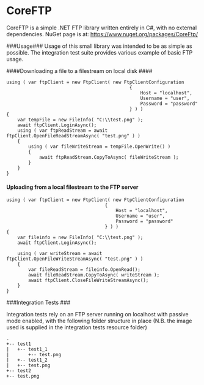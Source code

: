 # CoreFTP
CoreFTP is a simple .NET FTP library written entirely in C#, with no external dependencies.
NuGet page is at: https://www.nuget.org/packages/CoreFtp/

###Usage###
Usage of this small library was intended to be as simple as possible. The integration test suite provides various example of basic FTP usage.

####Downloading a file to a filestream on local disk ####

```
using ( var ftpClient = new FtpClient( new FtpClientConfiguration
                                             {
                                                 Host = "localhost",
                                                 Username = "user",
                                                 Password = "password"
                                             } ) )
{
	var tempFile = new FileInfo( "C:\\test.png" );
    await ftpClient.LoginAsync();
    using ( var ftpReadStream = await ftpClient.OpenFileReadStreamAsync( "test.png" ) )
    {
        using ( var fileWriteStream = tempFile.OpenWrite() )
        {
            await ftpReadStream.CopyToAsync( fileWriteStream );
        }
    }
}

```

#### Uploading from a local filestream to the FTP server ####

```
using ( var ftpClient = new FtpClient( new FtpClientConfiguration
                                    {
                                        Host = "localhost",
                                        Username = "user",
                                        Password = "password"
                                    } ) )
{
	var fileinfo = new FileInfo( "C:\\test.png" );
    await ftpClient.LoginAsync();    

    using ( var writeStream = await ftpClient.OpenFileWriteStreamAsync( "test.png" ) )
    {
        var fileReadStream = fileinfo.OpenRead();
        await fileReadStream.CopyToAsync( writeStream );
		await ftpClient.CloseFileWriteStreamAsync();
    }
}

```

###Integration Tests ###

Integration tests rely on an FTP server running on localhost with passive mode enabled, with the following folder structure in place
(N.B. the image used is supplied in the integration tests resource folder)

```
.
+-- test1
|   +-- test1_1
|		+-- test.png
|   +-- test1_2
|	+-- test.png
+-- test2
+-- test.png 
```